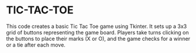 # TIC-TAC-TOE
This code creates a basic Tic Tac Toe game using Tkinter. It sets up a 3x3 grid of buttons representing the game board. Players take turns clicking on the buttons to place their marks (X or O), and the game checks for a winner or a tie after each move.
